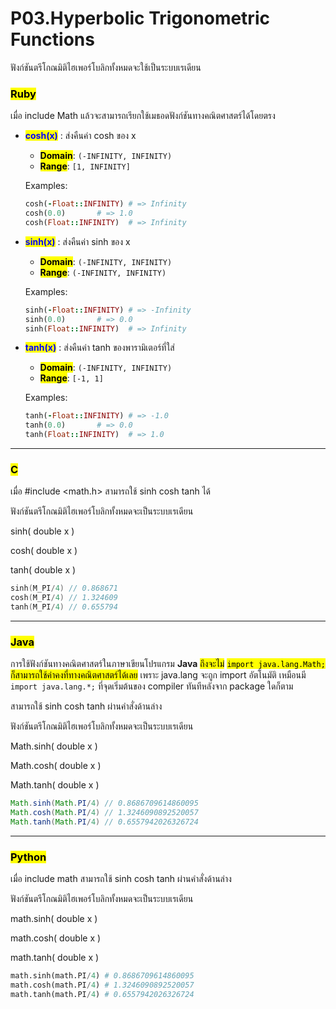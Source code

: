 # P03.Hyperbolic Trigonometric Functions
ฟังก์ชันตรีโกณมิติไฮเพอร์โบลิกทั้งหมดจะใช้เป็นระบบเรเดียน

### <mark style="color:$danger;">Ruby</mark>

เมื่อ include Math แล้วจะสามารถเรียกใช้เมธอดฟังก์ชันทางคณิตศาสตร์ได้โดยตรง

*   <mark style="color:blue;">**cosh(x)**</mark> : ส่งคืนค่า cosh ของ x

    * <mark style="color:$success;">**Domain**</mark>:  `(-INFINITY, INFINITY)`
    * <mark style="color:$warning;">**Range**</mark>:  `[1, INFINITY]`&#x20;

    Examples:

    ```ruby
    cosh(-Float::INFINITY) # => Infinity
    cosh(0.0)       # => 1.0
    cosh(Float::INFINITY)  # => Infinity
    ```
*   <mark style="color:blue;">**sinh(x)**</mark> : ส่งคืนค่า sinh ของ x

    * <mark style="color:$success;">**Domain**</mark>:  `(-INFINITY, INFINITY)`
    * <mark style="color:$warning;">**Range**</mark>:  `(-INFINITY, INFINITY)`&#x20;

    Examples:

    ```ruby
    sinh(-Float::INFINITY) # => -Infinity
    sinh(0.0)       # => 0.0
    sinh(Float::INFINITY)  # => Infinity
    ```
*   <mark style="color:blue;">**tanh(x)**</mark> : ส่งคืนค่า tanh ของพารามิเตอร์ที่ใส่

    * <mark style="color:$success;">**Domain**</mark>:  `(-INFINITY, INFINITY)`
    * <mark style="color:$warning;">**Range**</mark>:  `[-1, 1]`&#x20;

    Examples:

    ```ruby
    tanh(-Float::INFINITY) # => -1.0
    tanh(0.0)       # => 0.0
    tanh(Float::INFINITY)  # => 1.0
    ```
***

### <mark style="color:$danger;">C</mark>

เมื่อ #include \<math.h> สามารถใช้ sinh cosh tanh ได้

ฟังก์ชันตรีโกณมิติไฮเพอร์โบลิกทั้งหมดจะเป็นระบบเรเดียน

sinh( double x )

cosh( double x )

tanh( double x )

```c
sinh(M_PI/4) // 0.868671
cosh(M_PI/4) // 1.324609
tanh(M_PI/4) // 0.655794
```
***

### <mark style="color:$danger;">Java</mark>

การใช้ฟังก์ชันทางคณิตศาสตร์ในภาษาเขียนโปรแกรม **Java** <mark style="color:$info;">ถึงจะไม่</mark> <mark style="color:$info;"></mark><mark style="color:$info;">`import java.lang.Math;`</mark> <mark style="color:$info;"></mark><mark style="color:$info;">ก็สามารถใช้ค่าคงที่ทางคณิตศาสตร์ได้เลย</mark> เพราะ java.lang จะถูก import อัตโนมัติ เหมือนมี `import java.lang.*;` ที่จุดเริ่มต้นของ compiler ทันทีหลังจาก package ใดก็ตาม

สามารถใช้ sinh cosh tanh ผ่านคำสั่งด้านล่าง

ฟังก์ชันตรีโกณมิติไฮเพอร์โบลิกทั้งหมดจะเป็นระบบเรเดียน

Math.sinh( double x )

Math.cosh( double x )

Math.tanh( double x )

```java
Math.sinh(Math.PI/4) // 0.8686709614860095
Math.cosh(Math.PI/4) // 1.3246090892520057
Math.tanh(Math.PI/4) // 0.6557942026326724
```
***

### <mark style="color:$danger;">Python</mark>

เมื่อ include math สามารถใช้ sinh cosh tanh ผ่านคำสั่งด้านล่าง

ฟังก์ชันตรีโกณมิติไฮเพอร์โบลิกทั้งหมดจะเป็นระบบเรเดียน

math.sinh( double x )

math.cosh( double x )

math.tanh( double x )

```python
math.sinh(math.PI/4) # 0.8686709614860095
math.cosh(math.PI/4) # 1.3246090892520057
math.tanh(math.PI/4) # 0.6557942026326724
```
